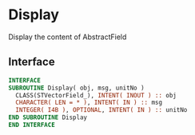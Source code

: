 # Display

Display the content of AbstractField

## Interface

```fortran
INTERFACE
SUBROUTINE Display( obj, msg, unitNo )
  CLASS(STVectorField_), INTENT( INOUT ) :: obj
  CHARACTER( LEN = * ), INTENT( IN ) :: msg
  INTEGER( I4B ), OPTIONAL, INTENT( IN ) :: unitNo
END SUBROUTINE Display
END INTERFACE
```
